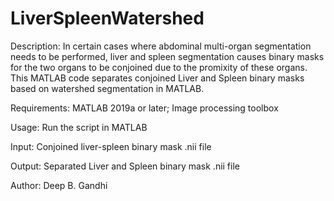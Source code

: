 # LiverSpleenWatershed

Description:
In certain cases where abdominal multi-organ segmentation needs to be performed, liver and spleen segmentation causes binary masks for the two organs to be conjoined due to the promixity of these organs. This MATLAB code separates conjoined Liver and Spleen binary masks based on watershed segmentation in MATLAB. 

Requirements:
MATLAB 2019a or later; 
Image processing toolbox

Usage:
Run the script in MATLAB

Input:
Conjoined liver-spleen binary mask .nii file

Output:
Separated Liver and Spleen binary mask .nii file

Author:
Deep B. Gandhi
